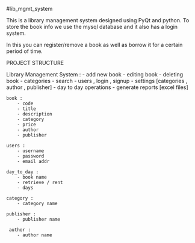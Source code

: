 #lib_mgmt_system

This is a library management system designed using PyQt and python.
To store the book info we use the mysql database and it also has a login system.

In this you can register/remove a book as well as borrow it for a certain period  of time.



PROJECT STRUCTURE

Library Management System :
	- add new book
	- editing book
	- deleting book
	- categories
	- search
	- users , login , signup
	- settings [categories , author , publisher]
	- day to day operations
	- generate reports [excel files]


	book :
		- code
		- title
		- description
		- category
		- price
		- author
		- publisher

	users :
		- username
		- password
		- email addr

	day_to_day :
		- book name
		- retrieve / rent
		- days

	category :
		- category name

	publisher :
	 	- publisher name

	 author :
	 	- author name